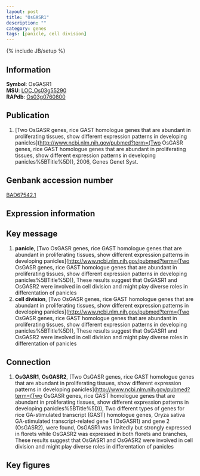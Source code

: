 ```yaml
---
layout: post
title: "OsGASR1"
description: ""
category: genes
tags: [panicle, cell division]
---
```

{% include JB/setup %}

## Information
__Symbol__: OsGASR1  
__MSU__: [LOC_Os03g55290](http://rice.plantbiology.msu.edu/cgi-bin/ORF_infopage.cgi?orf=LOC_Os03g55290)  
__RAPdb__: [Os03g0760800](http://rapdb.dna.affrc.go.jp/viewer/gbrowse_details/irgsp1?name=Os03g0760800)  

## Publication
1. [Two OsGASR genes, rice GAST homologue genes that are abundant in proliferating tissues, show different expression patterns in developing panicles](http://www.ncbi.nlm.nih.gov/pubmed?term=(Two OsGASR genes, rice GAST homologue genes that are abundant in proliferating tissues, show different expression patterns in developing panicles%5BTitle%5D)), 2006, Genes Genet Syst.

## Genbank accession number
[BAD67542.1](http://www.ncbi.nlm.nih.gov/nuccore/BAD67542.1)

## Expression information

## Key message
1. __panicle__, [Two OsGASR genes, rice GAST homologue genes that are abundant in proliferating tissues, show different expression patterns in developing panicles](http://www.ncbi.nlm.nih.gov/pubmed?term=(Two OsGASR genes, rice GAST homologue genes that are abundant in proliferating tissues, show different expression patterns in developing panicles%5BTitle%5D)),  These results suggest that OsGASR1 and OsGASR2 were involved in cell division and might play diverse roles in differentation of panicles
2. __cell division__, [Two OsGASR genes, rice GAST homologue genes that are abundant in proliferating tissues, show different expression patterns in developing panicles](http://www.ncbi.nlm.nih.gov/pubmed?term=(Two OsGASR genes, rice GAST homologue genes that are abundant in proliferating tissues, show different expression patterns in developing panicles%5BTitle%5D)),  These results suggest that OsGASR1 and OsGASR2 were involved in cell division and might play diverse roles in differentation of panicles

## Connection
1. __OsGASR1__, __OsGASR2__, [Two OsGASR genes, rice GAST homologue genes that are abundant in proliferating tissues, show different expression patterns in developing panicles](http://www.ncbi.nlm.nih.gov/pubmed?term=(Two OsGASR genes, rice GAST homologue genes that are abundant in proliferating tissues, show different expression patterns in developing panicles%5BTitle%5D)), Two different types of genes for rice GA-stimulated transcript (GAST) homologue genes, Oryza sativa GA-stimulated transcript-related gene 1 (OsGASR1) and gene 2 (OsGASR2), were found, OsGASR1 was limitedly but strongly expressed in florets while OsGASR2 was expressed in both florets and branches, These results suggest that OsGASR1 and OsGASR2 were involved in cell division and might play diverse roles in differentation of panicles

## Key figures


